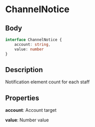 # ChannelNotice

## Body
```typescript
interface ChannelNotice {
    account: string,
    value: number
}
```

## Description

Notification element count for each staff

## Properties

**account**: Account target

**value**: Number value